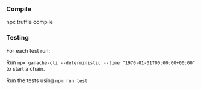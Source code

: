 ### Compile

npx truffle compile


### Testing

For each test run:

Run `npx ganache-cli --deterministic --time "1970-01-01T00:00:00+00:00"` to start a chain.

Run the tests using `npm run test`